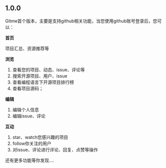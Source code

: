 ## 1.0.0

Gitme首个版本，主要是支持github相关功能，当您使用github账号登录后，您可以：

**首页**

项目汇总、资源推荐等

**浏览**

1. 查看您的项目、动态、issue、评论等
2. 搜索开源项目、用户、issue
3. 查看编程语言下开源项目排行榜
4. 查看项目源码；

**编辑**
1. 编辑个人信息
2. 编辑issue、评论

**互动**
1. star、watch您感兴趣的项目
2. follow你关注的用户
3. 对issue、评论进行评论、回复、点赞等操作

还有更多功能等你发现....
